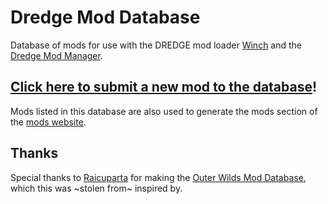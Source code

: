 # Dredge Mod Database

Database of mods for use with the DREDGE mod loader [Winch](https://github.com/Hacktix/Winch) and the [Dredge Mod Manager](https://github.com/xen-42/DredgeModManager). 

## [Click here to submit a new mod to the database](https://github.com/xen-42/DredgeModDatabase/issues/new?assignees=&labels=add-new-mod&projects=&template=add-new-mod.yml&title=%5BYour+mod+name+here%5D)!

Mods listed in this database are also used to generate the mods section of the [mods website](https://dredgemods.com/mods/).

## Thanks
Special thanks to [Raicuparta](https://github.com/Raicuparta/) for making the [Outer Wilds Mod Database](https://github.com/ow-mods/ow-mod-db), which this was ~stolen from~ inspired by.
